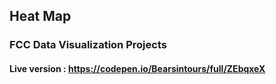 ## Heat Map

### FCC Data Visualization Projects

#### Live version : https://codepen.io/Bearsintours/full/ZEbqxeX
